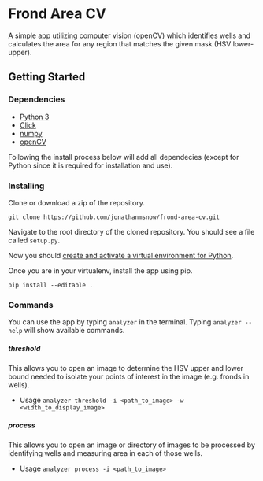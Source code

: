 # Frond Area CV
A simple app utilizing computer vision (openCV) which identifies wells and calculates the area for any region that matches the given mask (HSV lower-upper).

## Getting Started

### Dependencies

* [Python 3](https://www.python.org/downloads/)
* [Click](https://click.palletsprojects.com/en/8.1.x/)
* [numpy](https://numpy.org/)
* [openCV](https://opencv.org/)

Following the install process below will add all dependecies (except for Python since it is required for installation and use).

### Installing

Clone or download a zip of the repository.

`git clone https://github.com/jonathanmsnow/frond-area-cv.git`

Navigate to the root directory of the cloned repository. You should see a file called `setup.py`.


Now you should [create and activate a virtual environment for Python](https://packaging.python.org/en/latest/guides/installing-using-pip-and-virtual-environments/). 

Once you are in your virtualenv, install the app using pip.

`pip install --editable .`

### Commands

You can use the app by typing `analyzer` in the terminal. Typing `analyzer --help` will show available commands.
##### threshold
This allows you to open an image to determine the HSV upper and lower bound needed to isolate your points of interest in the image (e.g. fronds in wells).

- Usage
  `analyzer threshold -i <path_to_image> -w <width_to_display_image>`

##### process
This allows you to open an image or directory of images to be processed by identifying wells and measuring area in each of those wells.

- Usage
  `analyzer process -i <path_to_image>`